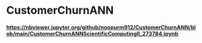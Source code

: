 # CustomerChurnANN

#### https://nbviewer.jupyter.org/github/noopurm912/CustomerChurnANN/blob/main/CustomerChurnANNScientificComputingII_273784.ipynb
